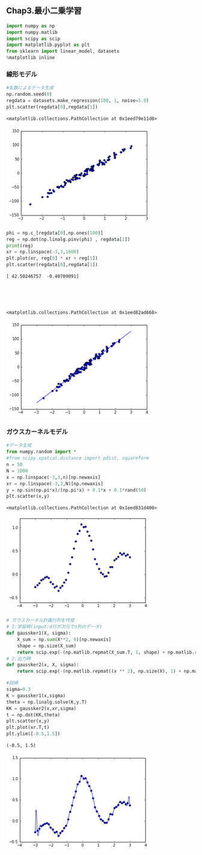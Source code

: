 
## Chap3.最小二乗学習


```python
import numpy as np
import numpy.matlib
import scipy as scip
import matplotlib.pyplot as plt
from sklearn import linear_model, datasets
%matplotlib inline
```

### 線形モデル


```python
#乱数によるデータ生成
np.random.seed(0)
regdata = datasets.make_regression(100, 1, noise=5.0)
plt.scatter(regdata[0],regdata[1])
```




    <matplotlib.collections.PathCollection at 0x1eed79e11d0>




![png](output_3_1.png)



```python
phi = np.c_[regdata[0],np.ones(100)]
reg = np.dot(np.linalg.pinv(phi) , regdata[1])
print(reg)
xr = np.linspace(-3,3,1000)
plt.plot(xr, reg[0] * xr + reg[1])
plt.scatter(regdata[0],regdata[1])
```

    [ 42.50246757  -0.40709091]
    




    <matplotlib.collections.PathCollection at 0x1eed82ad668>




![png](output_4_2.png)


### ガウスカーネルモデル


```python
#データ生成
from numpy.random import *
#from scipy.spatial.distance import pdist, squareform
n = 50
N = 1000
x = np.linspace(-3,3,n)[np.newaxis]
xr = np.linspace(-3,3,N)[np.newaxis]
y = np.sin(np.pi*x)/(np.pi*x) + 0.1*x + 0.1*rand(50)
plt.scatter(x,y)
```




    <matplotlib.collections.PathCollection at 0x1eed831d400>




![png](output_6_1.png)



```python
# ガウスカーネル計画行列を作成
# 1:学習時(input:d行が次元でn列のデータ)
def gaussker1(X, sigma):
    X_sum = np.sum(X**2, 0)[np.newaxis]
    shape = np.size(X_sum)
    return scip.exp(-(np.matlib.repmat(X_sum.T, 1, shape) + np.matlib.repmat(X_sum, shape, 1) -2 * np.dot(X.T, X))/(2 * sigma ** 2))
# 2:出力時
def gaussker2(x, X, sigma):
    return scip.exp(-(np.matlib.repmat((x ** 2), np.size(X), 1) + np.matlib.repmat((X ** 2).T, 1, np.size(x)) -2 * np.dot(X.T, x))/(2 * sigma ** 2))
```


```python
#回帰
sigma=0.3
K = gaussker1(x,sigma)
theta = np.linalg.solve(K,y.T)
KK = gaussker2(x,xr,sigma)
t = np.dot(KK,theta)
plt.scatter(x,y)
plt.plot(xr.T,t)
plt.ylim([-0.5,1.5])
```




    (-0.5, 1.5)




![png](output_8_1.png)

